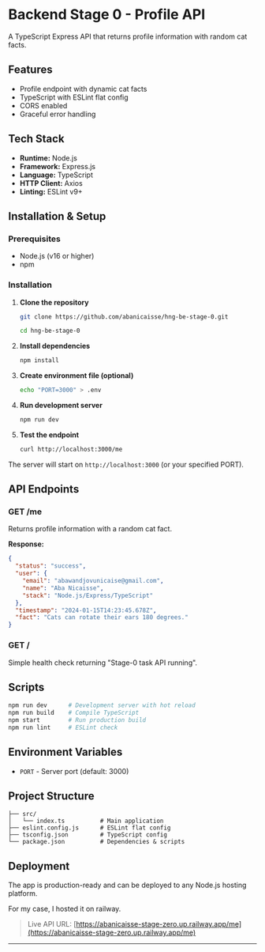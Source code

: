 # Backend Stage 0 - Profile API

A TypeScript Express API that returns profile information with random cat facts.

## Features

- Profile endpoint with dynamic cat facts
- TypeScript with ESLint flat config
- CORS enabled
- Graceful error handling

## Tech Stack

- **Runtime:** Node.js
- **Framework:** Express.js
- **Language:** TypeScript
- **HTTP Client:** Axios
- **Linting:** ESLint v9+

## Installation & Setup

### Prerequisites

- Node.js (v16 or higher)
- npm

### Installation

1. **Clone the repository**

   ```bash
   git clone https://github.com/abanicaisse/hng-be-stage-0.git

   cd hng-be-stage-0
   ```

2. **Install dependencies**

   ```bash
   npm install
   ```

3. **Create environment file (optional)**

   ```bash
   echo "PORT=3000" > .env
   ```

4. **Run development server**

   ```bash
   npm run dev
   ```

5. **Test the endpoint**

   ```bash
   curl http://localhost:3000/me
   ```

The server will start on `http://localhost:3000` (or your specified PORT).

## API Endpoints

### GET /me

Returns profile information with a random cat fact.

**Response:**

```json
{
  "status": "success",
  "user": {
    "email": "abawandjovunicaise@gmail.com",
    "name": "Aba Nicaisse",
    "stack": "Node.js/Express/TypeScript"
  },
  "timestamp": "2024-01-15T14:23:45.678Z",
  "fact": "Cats can rotate their ears 180 degrees."
}
```

### GET /

Simple health check returning "Stage-0 task API running".

## Scripts

```bash
npm run dev      # Development server with hot reload
npm run build    # Compile TypeScript
npm start        # Run production build
npm run lint     # ESLint check
```

## Environment Variables

- `PORT` - Server port (default: 3000)

## Project Structure

```
├── src/
│   └── index.ts          # Main application
├── eslint.config.js      # ESLint flat config
├── tsconfig.json         # TypeScript config
└── package.json          # Dependencies & scripts
```

## Deployment

The app is production-ready and can be deployed to any Node.js hosting platform.

For my case, I hosted it on railway.

> Live API URL: [https://abanicaisse-stage-zero.up.railway.app/me](https://abanicaisse-stage-zero.up.railway.app/me)

---
